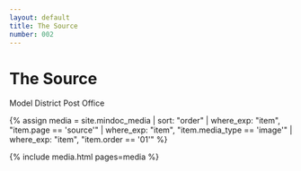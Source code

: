 ```yaml
---
layout: default
title: The Source
number: 002
---
```


# The Source

Model District Post Office
<!-- <iframe width="420" height="315" src="https://www.youtube.com/watch?v=EmSrQCDsMv4&t=1282s&ab_channel=BillRaymond" frameborder="0" ></iframe> -->

{% assign media = site.mindoc_media | sort: "order" | where_exp: "item", "item.page == 'source'" | where_exp: "item", "item.media_type == 'image'" | where_exp: "item", "item.order == '01'" %}

{% include media.html pages=media %}




